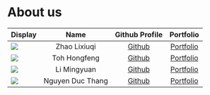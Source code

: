 # About us

Display |            Name            |               Github Profile                | Portfolio 
--------|:--------------------------:|:-------------------------------------------:|:---------:
![](https://avatars.githubusercontent.com/u/88603534?s=400&u=3007dc79299805aa3b8f71aeb61899ea9fb64f6e&v=4) |        Zhao Lixiuqi        | [Github](https://github.com/alexgoexercise) | [Portfolio](team/Zhao_Lixiuqi.md)
![](https://via.placeholder.com/100.png?text=Photo) |        Toh Hongfeng        |  [Github](https://github.com/Toh-HongFeng)  | [Portfolio](team/toh-hongfeng.md)
![](https://via.placeholder.com/100.png?text=Photo) |        Li Mingyuan         |  [Github](https://github.com/mingyuannus)   | [Portfolio](team/johndoe.md)
![](https://via.placeholder.com/100.png?text=Photo) |      Nguyen Duc Thang      |     [Github](https://github.com/Mnsd05)     | [Portfolio](team/johndoe.md)
